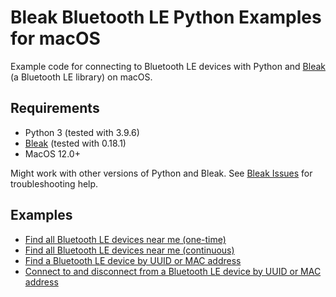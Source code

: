 # Bleak Bluetooth LE Python Examples for macOS

Example code for connecting to Bluetooth LE devices with Python and [Bleak](https://github.com/hbldh/bleak) (a Bluetooth LE library) on macOS.

## Requirements

* Python 3 (tested with 3.9.6)
* [Bleak](https://github.com/hbldh/bleak) (tested with 0.18.1)
* MacOS 12.0+

Might work with other versions of Python and Bleak. See [Bleak Issues](https://github.com/hbldh/bleak/issues) for troubleshooting help.

## Examples

* [Find all Bluetooth LE devices near me (one-time)](https://github.com/protobioengineering/bleak-python-examples/blob/main/static_ble_scanner.py)
* [Find all Bluetooth LE devices near me (continuous)](https://github.com/protobioengineering/bleak-python-examples/blob/main/continuous_ble_scanner.py)
* [Find a Bluetooth LE device by UUID or MAC address](https://github.com/protobioengineering/bleak-python-examples/blob/main/find_device_by_uuid_or_mac.py)
* [Connect to and disconnect from a Bluetooth LE device by UUID or MAC address](https://github.com/protobioengineering/bleak-python-examples/blob/main/connect_to_ble_device_by_uuid_or_mac.py)